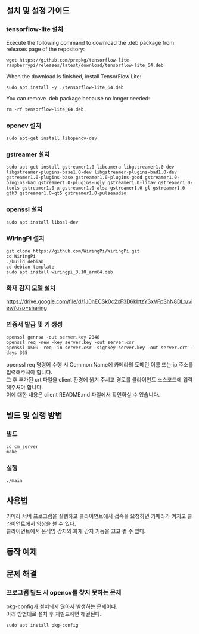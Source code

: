## 설치 및 설정 가이드
### tensorflow-lite 설치
Execute the following command to download the .deb package from releases page of the repository:
```
wget https://github.com/prepkg/tensorflow-lite-raspberrypi/releases/latest/download/tensorflow-lite_64.deb
```
When the download is finished, install TensorFlow Lite:
```
sudo apt install -y ./tensorflow-lite_64.deb
```
You can remove .deb package because no longer needed:
```
rm -rf tensorflow-lite_64.deb
```
### opencv 설치
```
sudo apt-get install libopencv-dev
```
### gstreamer 설치
```
sudo apt-get install gstreamer1.0-libcamera libgstreamer1.0-dev libgstreamer-plugins-base1.0-dev libgstreamer-plugins-bad1.0-dev gstreamer1.0-plugins-base gstreamer1.0-plugins-good gstreamer1.0-plugins-bad gstreamer1.0-plugins-ugly gstreamer1.0-libav gstreamer1.0-tools gstreamer1.0-x gstreamer1.0-alsa gstreamer1.0-gl gstreamer1.0-gtk3 gstreamer1.0-qt5 gstreamer1.0-pulseaudio
```
### openssl 설치
```
sudo apt install libssl-dev
```
### WiringPi 설치
```
git clone https://github.com/WiringPi/WiringPi.git
cd WiringPi
./build debian
cd debian-template
sudo apt install wiringpi_3.10_arm64.deb
```
### 화재 감지 모델 설치
https://drive.google.com/file/d/1J0nECSk0c2xF3D6kbtzY3xVFpShN8DLx/view?usp=sharing
### 인증서 발급 및 키 생성
```
openssl genrsa -out server.key 2048
openssl req -new -key server.key -out server.csr
openssl x509 -req -in server.csr -signkey server.key -out server.crt -days 365
```
openssl req 명령어 수행 시 Common Name에 카메라의 도메인 이름 또는 ip 주소를 입력해주셔야 합니다.  
그 후 추가된 crt 파일을 client 환경에 옮겨 주시고 경로를 클라이언트 소스코드에 입력해주셔야 합니다.  
이에 대한 내용은 client README.md 파일에서 확인하실 수 있습니다.
## 빌드 및 실행 방법
### 빌드
```
cd cm_server
make
```
### 실행
```
./main
```
## 사용법
카메라 서버 프로그램을 실행하고 클라이언트에서 접속을 요청하면 카메라가 켜지고 클라이언트에서 영상을 볼 수 있다.  
클라이언트에서 움직임 감지와 화재 감지 기능을 끄고 켤 수 있다.
## 동작 예제
## 문제 해결
### 프로그램 빌드 시 opencv를 찾지 못하는 문제
pkg-config가 설치되지 않아서 발생하는 문제이다.  
아래 방법대로 설치 후 재빌드하면 해결된다.
```
sudo apt install pkg-config
```
